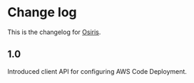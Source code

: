 # Change log
This is the changelog for [Osiris](README.md).

## 1.0 ##
Introduced client API for configuring AWS Code Deployment.
